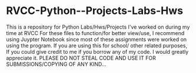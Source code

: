 # RVCC-Python--Projects-Labs-Hws
This is a repository for Python Labs/Hws/Projects I've worked on during my time at RVCC
For these files to function/for better view/use, I recommend using Juypter Notebook since most of these assignments were worked on using the program. 
If you are using this for school/ other related purposes, If you could give credit to me if you borrow any of my code. I would greatly appreciate it.
PLEASE DO NOT STEAL CODE AND USE IT FOR SUBMISSIONS/COPYING OF ANY KIND...

